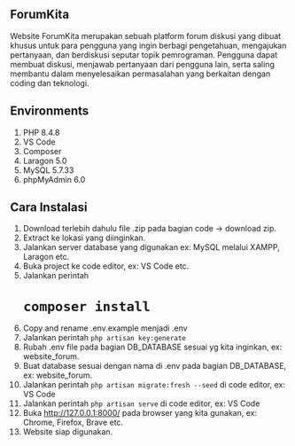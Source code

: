 ## ForumKita
Website ForumKita merupakan sebuah platform forum diskusi yang dibuat khusus untuk para pengguna yang ingin berbagi pengetahuan, mengajukan pertanyaan, dan berdiskusi seputar topik pemrograman. Pengguna dapat membuat diskusi, menjawab pertanyaan dari pengguna lain, serta saling membantu dalam menyelesaikan permasalahan yang berkaitan dengan coding dan teknologi.

## Environments
1. PHP 8.4.8
2. VS Code
3. Composer
4. Laragon 5.0
5. MySQL 5.7.33
6. phpMyAdmin 6.0

## Cara Instalasi
1. Download terlebih dahulu file .zip pada bagian code -> download zip.
2. Extract ke lokasi yang diinginkan.
3. Jalankan server database yang digunakan ex: MySQL melalui XAMPP, Laragon etc.
4. Buka project ke code editor, ex: VS Code etc.
6. Jalankan perintah <code><h1>composer install</h1></code>
7. Copy and rename .env.example menjadi .env
8. Jalankan perintah <code>php artisan key:generate</code>
9. Rubah .env file pada bagian DB_DATABASE sesuai yg kita inginkan, ex: website_forum.
10. Buat database sesuai dengan nama di .env pada bagian DB_DATABASE, ex: website_forum.
11. Jalankan perintah <code>php artisan migrate:fresh --seed</code> di code editor, ex: VS Code
12. Jalankan perintah <code>php artisan serve</code> di code editor, ex: VS Code
13. Buka http://127.0.0.1:8000/ pada browser yang kita gunakan, ex: Chrome, Firefox, Brave etc.
14. Website siap digunakan.